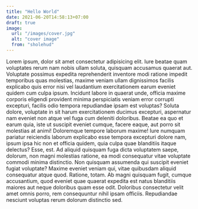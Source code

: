 ```yaml
---
title: "Hello World"
date: 2021-06-20T14:58:13+07:00
draft: true
image:
  url: "/images/cover.jpg"
  alt: "cover image"
  from: "sholehud"
---
```


Lorem ipsum, dolor sit amet consectetur adipisicing elit. Iure beatae quam voluptates rerum nam nobis ullam soluta, quisquam accusamus quaerat aut. Voluptate possimus expedita reprehenderit inventore modi ratione impedit temporibus quas molestias, maxime veniam ullam dignissimos facilis explicabo quis error nisi vel laudantium exercitationem earum eveniet quidem cum culpa ipsum. Incidunt labore in quaerat unde, officia maxime corporis eligendi provident minima perspiciatis veniam error corrupti excepturi, facilis odio tempora repudiandae ipsam est voluptas? Soluta dolore, voluptate in sit harum exercitationem ducimus excepturi, aspernatur nam eveniet non atque vel fuga cum deleniti doloribus. Beatae ea quo et earum quia, iste ut suscipit eveniet cumque, facere eaque, aut porro sit molestias at animi! Doloremque tempore laborum maxime! Iure numquam pariatur reiciendis laborum explicabo esse tempora excepturi dolore nam, ipsum ipsa hic non et officia quidem, quia culpa quae blanditiis itaque delectus? Esse, est. Ad aliquid quisquam fuga dicta voluptatem saepe, dolorum, non magni molestias ratione, ea modi consequatur vitae voluptate commodi minima distinctio. Non quisquam assumenda qui suscipit eveniet fugiat voluptate? Maxime eveniet veniam qui, vitae quibusdam aliquid consequatur atque quod. Ratione, totam. Ab magni quisquam fugit, cumque accusantium, quod eveniet quae quaerat expedita est natus blanditiis maiores aut neque doloribus quam esse odit. Doloribus consectetur velit amet omnis porro, rem consequuntur nihil ipsam officiis. Repudiandae nesciunt voluptas rerum dolorum distinctio sed.
